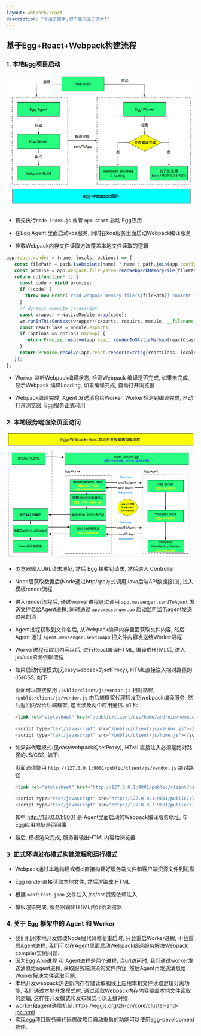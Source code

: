 ```yaml
---
layout: webpack/react
description: "专注于技术,切不能沉迷于技术!"
---
```


## 基于Egg+React+Webpack构建流程



### 1. 本地Egg项目启动

![image](/img/webpack/npm-start.png)

- 首先执行`node index.js` 或者 `npm start` 启动 Egg应用

- 在Egg Agent 里面启动koa服务, 同时在koa服务里面启动Webpack编译服务

- 挂载Webpack内存文件读取方法覆盖本地文件读取的逻辑

```js
app.react.render = (name, locals, options) => {
   const filePath = path.isAbsolute(name) ? name : path.join(app.config.view.root[0], name);
   const promise = app.webpack.fileSystem.readWebpackMemoryFile(filePath, name);
   return co(function* () {
     const code = yield promise;
     if (!code) {
       throw new Error(`read webpack memory file[${filePath}] content is empty, please check if the file exists`);
     }
     // dynamic execute javascript
     const wrapper = NativeModule.wrap(code);
     vm.runInThisContext(wrapper)(exports, require, module, __filename, __dirname);
     const reactClass = module.exports;
     if (options && options.markup) {
       return Promise.resolve(app.react.renderToStaticMarkup(reactClass, locals));
     }
     return Promise.resolve(app.react.renderToString(reactClass, locals));
   });
};
```

- Worker 监听Webpack编译状态, 检测Webpack 编译是否完成, 如果未完成, 显示Webpack 编译Loading, 如果编译完成, 自动打开浏览器

- Webpack编译完成, Agent 发送消息给Worker,  Worker检测到编译完成, 自动打开浏览器, Egg服务正式可用


### 2. 本地服务端渲染页面访问

![image](/img/webpack/egg-webpack-react-ssr.png)

- 浏览器输入URL请求地址, 然后 Egg 接收到请求, 然后进入 Controller
  
- Node层获取数据后(Node通过http/rpc方式调用Java后端API数据接口), 进入模板render流程
  
- 进入render流程后, 通过worker进程通过调用 `app.messenger.sendToAgent` 发送文件名给Agent进程, 同时通过 `app.messenger.on` 启动监听监听agent发送过来的消

- Agent进程获取到文件名后, 从Webpack编译内存里面获取文件内容, 然后Agent 通过 `agent.messenger.sendToApp` 把文件内容发送给Worker进程

- Worker进程获取到内容以后, 进行React编译HTML, 编译成HTML后, 进入jss/css资源依赖流程

- 如果启动代理模式(见easywebpack的setProxy),  HTML直接注入相对路径的JS/CSS, 如下:


    页面可以直接使用 `/public/client/js/vendor.js` 相对路径,  `/public/client/js/vendor.js` 由后端框架代理转发到webpack编译服务, 然后返回内容给后端框架, 这里涉及两个应用通信. 如下:
    
    ```html
    <link rel="stylesheet" href="/public/client/css/home/android/home.css">
    ```
    
    ```js
    <script type="text/javascript" src="/public/client/js/vendor.js"></script>
    <script type="text/javascript" src="/public/client/js/home.js"></script>
    ```

- 如果非代理模式(见easywebpack的setProxy),  HTML直接注入必须是绝对路径的JS/CSS, 如下:

    
    页面必须使用 `http://127.0.0.1:9001/public/client/js/vendor.js` 绝对路径
    
    ```html
    <link rel="stylesheet" href="http://127.0.0.1:9001/public/client/css/home/android/home.css">
    ```
     
    ```js
    <script type="text/javascript" src="http://127.0.0.1:9001/public/client/js/vendor.js"></script>
    <script type="text/javascript" src="http://127.0.0.1:9001/public/client/js/home.js"></script>
    ```
    
    其中 http://127.0.0.1:9001 是 Agent里面启动的Webpack编译服务地址, 与Egg应用地址是两回事
 

- 最后, 模板渲染完成, 服务器输出HTML内容给浏览器.

### 3. 正式环境发布模式构建流程和运行模式

- Webpack通过本地构建或者ci直接构建好服务端文件和客户端资源文件到磁盘

- Egg render直接读取本地文件, 然后渲染成 HTML

- 根据 `manfifest.json` 文件注入 jss/css资源依赖注入

- 模板渲染完成, 服务器输出HTML内容给浏览器.

### 4. 关于 Egg 框架中的 Agent 和 Worker

- 我们利用本地开发修改Node层代码修复重启时, 只会重启Worker进程, 不会重启Agent进程, 我们可以在Agent里面启动Webpack编译服务解决Webpack compiler实例问题.
- 因为Egg App进程 和 Agent进程是两个进程, 当url访问时, 我们通过worker发送消息给agent进程, 获取服务端渲染的文件内容, 然后Agent再发送消息给Worker解决文件读取问题.
- 本地开发webpack热更新内存存储读取和线上应用本机文件读取逻辑分离功能, 我们通过本地开发模式时, 通过读取Webpack内存内容覆盖本地文件读取的逻辑, 这样在开发模式和发布模式可以无缝对接.                                                  
- worker和agent通信机制: https://eggjs.org/zh-cn/core/cluster-and-ipc.html
- 实现egg项目服务器代码修改项目自动重启的功能可以使用egg-development插件.